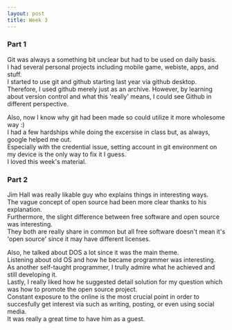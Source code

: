 ```yaml
---
layout: post
title: Week 3
---
```


### Part 1

Git was always a something bit unclear but had to be used on daily basis.  
I had several personal projects including mobile game, webiste, apps, and stuff.  
I started to use git and github starting last year via github desktop.  
Therefore, I used github merely just as an archive. However, by learning about version control and what this 'really' means, I could see Github in different perspective.

<!--more-->

Also, now I know why git had been made so could utilize it more wholesome way :)  
I had a few hardships while doing the excersise in class but, as always, google helped me out.  
Especially with the credential issue, setting account in git environment on my device is the only way to fix it I guess.  
I loved this week's material.

### Part 2

Jim Hall was really likable guy who explains things in interesting ways.  
The vague concept of open source had been more clear thanks to his explanation.  
Furthermore, the slight difference between free software and open source was interesting.  
They both are really share in common but all free software doesn't mean it's 'open source' since it may have different licenses.

<!--more-->

Also, he talked about DOS a lot since it was the main theme.  
Listening about old OS and how he became programmer was interesting.  
As another self-taught programmer, I trully admire what he achieved and still developing it.  
Lastly, I really liked how he suggested detail solution for my question which was how to promote the open source project.  
Constant exposure to the online is the most crucial point in order to succesfully get interest via such as writing, posting, or even using social media.  
It was really a great time to have him as a guest.
